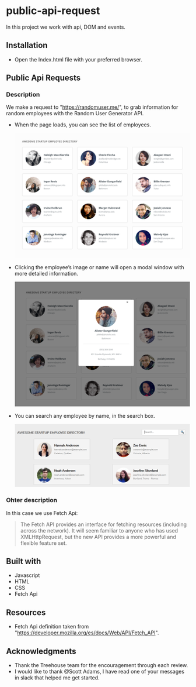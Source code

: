 # public-api-request

In this project we work with api, DOM and events.

## Installation

-   Open the Index.html file with your preferred browser.

## **Public Api Requests**

### Description

We make a request to "https://randomuser.me/", to grab information for random employees with the Random User Generator API.

-   When the page loads, you can see the list of employees.

    ![](/mockups/employee_directory.png)

-   Clicking the employee’s image or name will open a modal window with more detailed information.

    ![](/mockups/employee_overlay.png)

-   You can search any employee by name, in the search box.

    ![](/mockups/search.png)

### Ohter description

In this case we use Fetch Api:

> The Fetch API provides an interface for fetching resources (including across the network). It will seem familiar to anyone who has used XMLHttpRequest, but the new API provides a more powerful and flexible feature set.

## Built with

-   Javascript
-   HTML
-   CSS
-   Fetch Api

## Resources

-   Fetch Api definition taken from "https://developer.mozilla.org/es/docs/Web/API/Fetch_API".

## Acknowledgments

-   Thank the Treehouse team for the encouragement through each review.
-   I would like to thank @Scott Adams, I have read one of your messages in slack that helped me get started.
